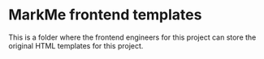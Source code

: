 <h1>MarkMe frontend templates</h1>

This is a folder where the frontend engineers for this project can store the original HTML templates for this project.
